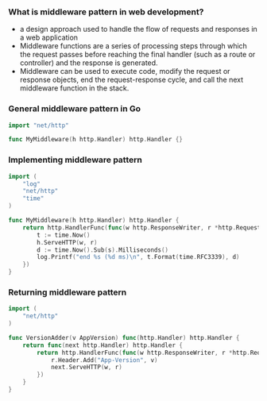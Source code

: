 ### What is middleware pattern in web development?
- a design approach used to handle the flow of requests and responses in a web application
- Middleware functions are a series of processing steps through which the request passes before reaching the final handler (such as a route or controller) and the response is generated.
- Middleware can be used to execute code, modify the request or response objects, end the request-response cycle, and call the next middleware function in the stack.

### General middleware pattern in Go
```go
import "net/http"

func MyMiddleware(h http.Handler) http.Handler {}
```

### Implementing middleware pattern
```go
import (
	"log"
	"net/http"
	"time"
)

func MyMiddleware(h http.Handler) http.Handler {
	return http.HandlerFunc(func(w http.ResponseWriter, r *http.Request) {
		t := time.Now()
		h.ServeHTTP(w, r)
		d := time.Now().Sub(s).Milliseconds()
		log.Printf("end %s (%d ms)\n", t.Format(time.RFC3339), d)
	})
}
```

### Returning middleware pattern
```go
import (
	"net/http"
)

func VersionAdder(v AppVersion) func(http.Handler) http.Handler {
	return func(next http.Handler) http.Handler {
		return http.HandlerFunc(func(w http.ResponseWriter, r *http.Request) {
			r.Header.Add("App-Version", v)
			next.ServeHTTP(w, r)
		})
	}
}
```
